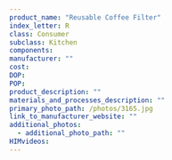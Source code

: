 ```yaml
---
product_name: "Reusable Coffee Filter"
index_letter: R
class: Consumer
subclass: Kitchen
components:
manufacturer: ""
cost: 
DOP: 
POP: 
product_description: ""
materials_and_processes_description: ""
primary_photo_path: /photos/3165.jpg
link_to_manufacturer_website: ""
additional_photos:
  - additional_photo_path: ""
HIMvideos:
---
```

